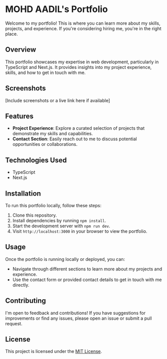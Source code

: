 # MOHD AADIL's Portfolio

Welcome to my portfolio! This is where you can learn more about my skills, projects, and experience. If you're considering hiring me, you're in the right place.

## Overview

This portfolio showcases my expertise in web development, particularly in TypeScript and Next.js. It provides insights into my project experience, skills, and how to get in touch with me.

## Screenshots

[Include screenshots or a live link here if available]

## Features

- **Project Experience**: Explore a curated selection of projects that demonstrate my skills and capabilities.
- **Contact Section**: Easily reach out to me to discuss potential opportunities or collaborations.

## Technologies Used

- TypeScript
- Next.js

## Installation

To run this portfolio locally, follow these steps:

1. Clone this repository.
2. Install dependencies by running `npm install`.
3. Start the development server with `npm run dev`.
4. Visit `http://localhost:3000` in your browser to view the portfolio.

## Usage

Once the portfolio is running locally or deployed, you can:

- Navigate through different sections to learn more about my projects and experience.
- Use the contact form or provided contact details to get in touch with me directly.

## Contributing

I'm open to feedback and contributions! If you have suggestions for improvements or find any issues, please open an issue or submit a pull request.

## License

This project is licensed under the [MIT License](LICENSE).
